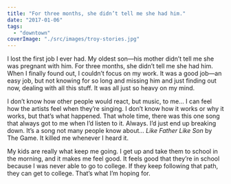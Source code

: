 ```yaml
---
title: "For three months, she didn’t tell me she had him."
date: "2017-01-06"
tags: 
  - "downtown"
coverImage: "./src/images/troy-stories.jpg"
---
```


I lost the first job I ever had. My oldest son—his mother didn’t tell me she was pregnant with him. For three months, she didn’t tell me she had him. When I finally found out, I couldn’t focus on my work. It was a good job—an easy job, but not knowing for so long and missing him and just finding out now, dealing with all this stuff. It was all just so heavy on my mind.

I don’t know how other people would react, but music, to me… I can feel how the artists feel when they’re singing. I don’t know how it works or why it works, but that’s what happened. That whole time, there was this one song that always got to me when I’d listen to it. Always. I’d just end up breaking down. It’s a song not many people know about… _Like Father Like Son_ by The Game. It killed me whenever I heard it.

My kids are really what keep me going. I get up and take them to school in the morning, and it makes me feel good. It feels good that they’re in school because I was never able to go to college. If they keep following that path, they can get to college. That’s what I’m hoping for.
